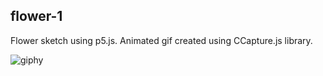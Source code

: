 ## flower-1 ##

Flower sketch using p5.js. Animated gif created using CCapture.js library. 

![giphy](https://media.giphy.com/media/fRaotWgBSgrHabg5sN/giphy.gif)
